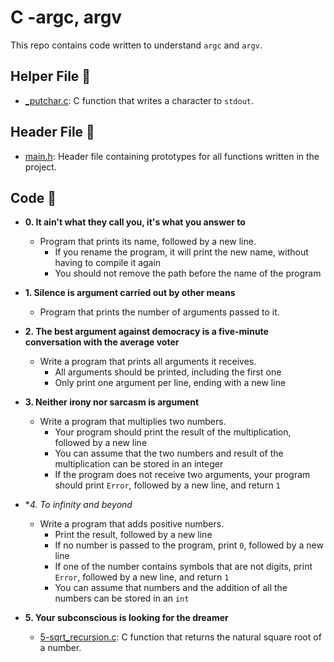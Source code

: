 # C -argc, argv

This repo contains code written to understand `argc` and `argv`.

## Helper File :raised_hands:

* [_putchar.c](./_putchar.c): C function that writes a character to `stdout`.

## Header File :file_folder:

* [main.h](./main.h): Header file containing prototypes for all
functions written in the project.

## Code :page_with_curl:

* **0. It ain't what they call you, it's what you answer to**
  * Program that prints its name, followed by a new line.
    * If you rename the program, it will print the new name, without having to compile it again
    * You should not remove the path before the name of the program

* **1. Silence is argument carried out by other means**
  * Program that prints the number of arguments passed to it.

* **2. The best argument against democracy is a five-minute conversation with the average voter**
  * Write a program that prints all arguments it receives.
    * All arguments should be printed, including the first one
    * Only print one argument per line, ending with a new line
 
* **3. Neither irony nor sarcasm is argument**
  * Write a program that multiplies two numbers.
    * Your program should print the result of the multiplication, followed by a new line
    * You can assume that the two numbers and result of the multiplication can be stored in an integer
    * If the program does not receive two arguments, your program should print `Error`, followed by a new line, and return `1`

* **4. To infinity and beyond*
  * Write a program that adds positive numbers.
    * Print the result, followed by a new line
    * If no number is passed to the program, print `0`, followed by a new line
    * If one of the number contains symbols that are not digits, print `Error`, followed by a new line, and return `1`
    * You can assume that numbers and the addition of all the numbers can be stored in an `int`

* **5. Your subconscious is looking for the dreamer**
  * [5-sqrt_recursion.c](./5-sqrt_recursion.c): C function that returns the natural square root of a number.

